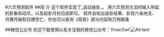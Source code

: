 #六爻预测软件
##简  介
    这个软件实现了_自动装卦_。
    用六爻预测方法时输入所起的卦象和动爻，以及起卦月份日辰即可。
    软件会给出装卦结果、卦宫六亲地支、月建月破和日建空亡，你也可以查询《周易》部分内容和万物取象

##微信公众号
    欢迎下载使用以及关注我的微信公众号：*YrracOwl*
    ![Alt text](/EXE_Files/二维码.jpg)
